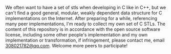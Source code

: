 We often want to have a set of stls when developing in C like in C++,
but we can't find a good general, modular, weakly dependent data structure for C implementations on the Internet. 
After preparing for a while, referencing many peer implementations, I'm ready to collect my own set of C STLs. 
The content of this repository is in accordance with the open source software license, 
including some other people's implementation and my own implementation or transformation, 
if infringement, please contact me, email 308021782@qq.com. 
Welcome more peers to participate!
